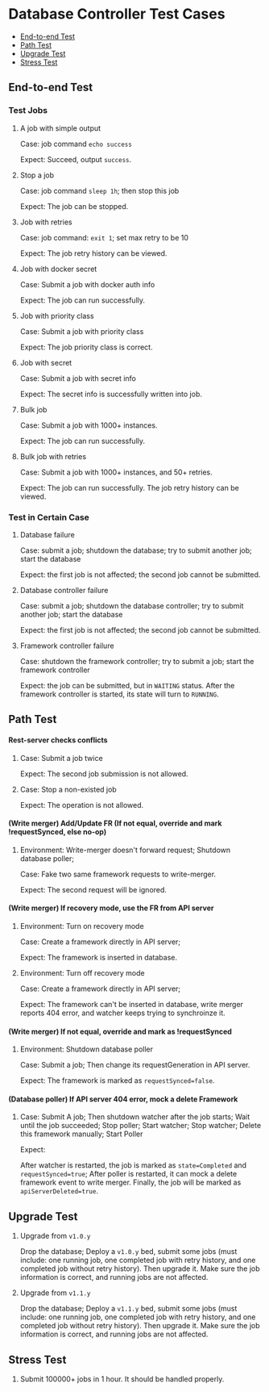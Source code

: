 # Database Controller Test Cases

  - [End-to-end Test](#test-jobs)
  - [Path Test](#path-test)
  - [Upgrade Test](#upgrade-test)
  - [Stress Test](#stress-test)

## End-to-end Test

### Test Jobs

1. A job with simple output

    Case: job command `echo success`

    Expect: Succeed, output `success`.

2. Stop a job

    Case: job command `sleep 1h`; then stop this job

    Expect: The job can be stopped.

3. Job with retries

    Case: job command: `exit 1`; set max retry to be 10

    Expect: The job retry history can be viewed.

4. Job with docker secret

    Case: Submit a job with docker auth info

    Expect: The job can run successfully.

5. Job with priority class

    Case: Submit a job with priority class

    Expect: The job priority class is correct.

6. Job with secret

    Case: Submit a job with secret info

    Expect: The secret info is successfully written into job.

7. Bulk job

    Case: Submit a job with 1000+ instances.

    Expect: The job can run successfully.

8. Bulk job with retries

    Case: Submit a job with 1000+ instances, and 50+ retries.

    Expect: The job can run successfully. The job retry history can be viewed.


### Test in Certain Case

1. Database failure

    Case: submit a job; shutdown the database; try to submit another job; start the database

    Expect: the first job is not affected; the second job cannot be submitted.

2. Database controller failure

    Case: submit a job; shutdown the database controller; try to submit another job; start the database

    Expect: the first job is not affected; the second job cannot be submitted.

3. Framework controller failure

    Case: shutdown the framework controller; try to submit a job; start the framework controller

    Expect: the job can be submitted, but in `WAITING` status. After the framework controller is started, its state will turn to `RUNNING`.


## Path Test

#### Rest-server checks conflicts

1. Case: Submit a job twice

    Expect: The second job submission is not allowed.

2. Case: Stop a non-existed job

    Expect: The operation is not allowed.

#### (Write merger) Add/Update FR (If not equal, override and mark !requestSynced, else no-op)

1. Environment: Write-merger doesn't forward request; Shutdown database poller;

    Case: Fake two same framework requests to write-merger.

    Expect: The second request will be ignored.

#### (Write merger) If recovery mode, use the FR from API server

1. Environment: Turn on recovery mode

    Case: Create a framework directly in API server;

    Expect: The framework is inserted in database.

2. Environment: Turn off recovery mode

    Case: Create a framework directly in API server;

    Expect: The framework can't be inserted in database, write merger reports 404 error, and watcher keeps trying to synchroinze it.

#### (Write merger) If not equal, override and mark as !requestSynced

1. Environment: Shutdown database poller

    Case: Submit a job; Then change its requestGeneration in API server.

    Expect: The framework is marked as `requestSynced=false`.

#### (Database poller) If API server 404 error, mock a delete Framework

1. Case: Submit A job; Then shutdown watcher after the job starts; Wait until the job succeeded; Stop poller; Start watcher; Stop watcher; Delete this framework manually; Start Poller

    Expect:

    After watcher is restarted, the job is marked as `state=Completed` and `requestSynced=true`;
    After poller is restarted, it can mock a delete framework event to write merger.
    Finally, the job will be marked as `apiServerDeleted=true`.

## Upgrade Test

1. Upgrade from `v1.0.y`

    Drop the database; Deploy a `v1.0.y` bed, submit some jobs (must include: one running job, one completed job with retry history, and one completed job without retry history). Then upgrade it. Make sure the job information is correct, and running jobs are not affected.

2. Upgrade from `v1.1.y`

    Drop the database; Deploy a `v1.1.y` bed, submit some jobs (must include: one running job, one completed job with retry history, and one completed job without retry history). Then upgrade it. Make sure the job information is correct, and running jobs are not affected.

## Stress Test

1. Submit 100000+ jobs in 1 hour. It should be handled properly.
